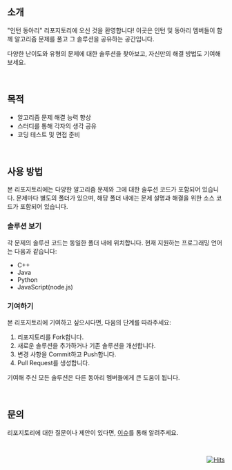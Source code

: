 ## 소개

"인턴 동아리" 리포지토리에 오신 것을 환영합니다! 이곳은 인턴 및 동아리 멤버들이 함께 알고리즘 문제를 풀고 그 솔루션을 공유하는 공간입니다.

다양한 난이도와 유형의 문제에 대한 솔루션을 찾아보고, 자신만의 해결 방법도 기여해 보세요.

<br/>

## 목적

- 알고리즘 문제 해결 능력 향상
- 스터디를 통해 각자의 생각 공유
- 코딩 테스트 및 면접 준비

<br/>

## 사용 방법

본 리포지토리에는 다양한 알고리즘 문제와 그에 대한 솔루션 코드가 포함되어 있습니다. 문제마다 별도의 폴더가 있으며, 해당 폴더 내에는 문제 설명과 해결을 위한 소스 코드가 포함되어 있습니다.

<!-- README 작성 예정
### 문제 보기

문제는 각 폴더의 `README.md` 파일에서 확인할 수 있습니다. 문제에 대한 자세한 설명과 입력/출력 예시를 찾아볼 수 있습니다.
-->

### 솔루션 보기

각 문제의 솔루션 코드는 동일한 폴더 내에 위치합니다. 현재 지원하는 프로그래밍 언어는 다음과 같습니다:

- C++
- Java
- Python
- JavaScript(node.js)

### 기여하기

본 리포지토리에 기여하고 싶으시다면, 다음의 단계를 따라주세요:

1. 리포지토리를 Fork합니다.
2. 새로운 솔루션을 추가하거나 기존 솔루션을 개선합니다.
3. 변경 사항을 Commit하고 Push합니다.
4. Pull Request를 생성합니다.

기여해 주신 모든 솔루션은 다른 동아리 멤버들에게 큰 도움이 됩니다.

<!-- 
CONTRIBUTING 작성 예정
자세한 기여 가이드라인은 `CONTRIBUTING.md` 파일을 참고해 주세요.
-->

<br/>

## 문의

리포지토리에 대한 질문이나 제안이 있다면, [이슈](https://github.com/JangHwanPark/intern-solutions/issues)를 통해 알려주세요.

<!--
## 라이선스

이 리포지토리의 모든 솔루션은 [MIT 라이선스](./LICENSE) 하에 공개되어 있습니다.
-->

<br/>

<div align="right">
  
[![Hits](https://hits.seeyoufarm.com/api/count/incr/badge.svg?url=https%3A%2F%2Fgithub.com%2FJangHwanPark%2Fintern-solutions&count_bg=%2379C83D&title_bg=%23555555&icon=github.svg&icon_color=%23E7E7E7&title=hits&edge_flat=false)](https://hits.seeyoufarm.com)

</div>
